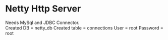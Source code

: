 <h1>Netty Http Server</h1>
Needs MySql and JDBC Connector.<br>
Created DB = netty_db
Created table = connections
User = root
Password = root
